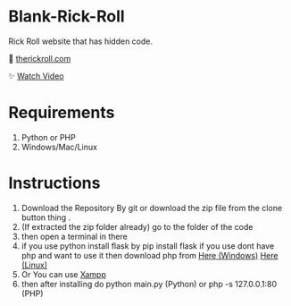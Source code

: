 # Blank-Rick-Roll

Rick Roll website that has hidden code.

🔗 [therickroll.com](https://therickroll.com)

✨ [Watch Video](https://www.youtube.com/watch?v=msdymgkhePo)


 # Requirements
 1. Python or PHP
 2. Windows/Mac/Linux

 # Instructions

1. Download the Repository By git or download the zip file from the clone button thing .
2. (If extracted the zip folder already) go to the folder of the code
3. then open a terminal in there
4. if you use python install flask by pip install flask if you use dont have php and want to use it then download php from [Here (Windows)](https://windows.php.net/download/) [Here (Linux)](https://www.php.net/downloads)
5. Or You can use [Xampp](https://www.apachefriends.org/index.html)
6. then after installing do python main.py (Python) or php -s 127.0.0.1:80 (PHP)

